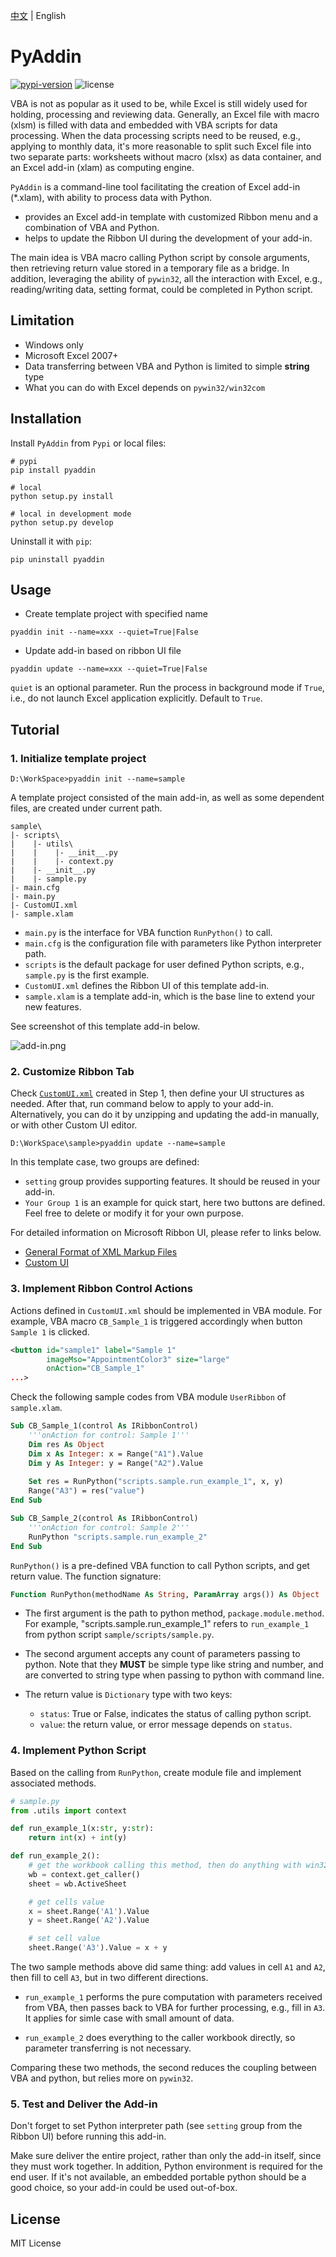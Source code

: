 [中文](./README_CN.md) | English

# PyAddin

[![pypi-version](https://img.shields.io/pypi/v/pyaddin.svg)](https://pypi.python.org/pypi/pyaddin/)
![license](https://img.shields.io/pypi/l/pyaddin.svg)

VBA is not as popular as it used to be, while Excel is still widely used for holding, processing and reviewing data. Generally, an Excel file with macro (xlsm) is filled with data and embedded with VBA scripts for data processing. When the data processing scripts need to be reused, e.g., applying to monthly data, it's more reasonable to split such Excel file into two separate parts: worksheets without macro (xlsx) as data container, and an Excel add-in (xlam) as computing engine.

`PyAddin` is a command-line tool facilitating the creation of Excel add-in (*.xlam), with ability to process data with Python.

- provides an Excel add-in template with customized Ribbon menu and a combination of VBA and Python. 
- helps to update the Ribbon UI during the development of your add-in.

The main idea is VBA macro calling Python script by console arguments, then retrieving return value stored in a temporary file as a bridge. In addition, leveraging the ability of `pywin32`, all the interaction with Excel, e.g., reading/writing data, setting format, could be completed in Python script.


## Limitation

- Windows only
- Microsoft Excel 2007+
- Data transferring between VBA and Python is limited to simple **string** type
- What you can do with Excel depends on `pywin32/win32com`


## Installation

Install `PyAddin` from `Pypi` or local files:

```
# pypi
pip install pyaddin

# local  
python setup.py install

# local in development mode
python setup.py develop
```

Uninstall it with `pip`:

```
pip uninstall pyaddin
```

## Usage

- Create template project with specified name

```
pyaddin init --name=xxx --quiet=True|False
```

- Update add-in based on ribbon UI file

```
pyaddin update --name=xxx --quiet=True|False
```

`quiet` is an optional parameter. Run the process in background mode if `True`, i.e., do not launch Excel application explicitly. Default to `True`.

## Tutorial

### 1. Initialize template project

```
D:\WorkSpace>pyaddin init --name=sample
```

A template project consisted of the main add-in, as well as some dependent files, are created under current path.

```
sample\
|- scripts\
|    |- utils\
|    |    |- __init__.py
|    |    |- context.py
|    |- __init__.py
|    |- sample.py
|- main.cfg
|- main.py
|- CustomUI.xml
|- sample.xlam
```

- `main.py` is the interface for VBA function `RunPython()` to call.
- `main.cfg` is the configuration file with parameters like Python interpreter path.
- `scripts` is the default package for user defined Python scripts, e.g., `sample.py` is the first example.
- `CustomUI.xml` defines the Ribbon UI of this template add-in.
- `sample.xlam` is a template add-in, which is the base line to extend your new features.

See screenshot of this template add-in below.

![add-in.png](add-in.png)



### 2. Customize Ribbon Tab

Check [`CustomUI.xml`](./pyaddin/resources/CustomUI.xml) created in Step 1, then define your UI structures as needed. After that, run command below to apply to your add-in. Alternatively, you can do it by unzipping and updating the add-in manually, or with other Custom UI editor.

```
D:\WorkSpace\sample>pyaddin update --name=sample
```

In this template case, two groups are defined: 

- `setting` group provides supporting features. It should be reused in your add-in.
- `Your Group 1` is an example for quick start, here two buttons are defined. Feel free to delete or modify it for your own purpose. 

For detailed information on Microsoft Ribbon UI, please refer to links below.

- [General Format of XML Markup Files](https://docs.microsoft.com/en-us/previous-versions/office/developer/office-2007/aa338202(v%3doffice.12)#general-format-of-xml-markup-files)
- [Custom UI](https://docs.microsoft.com/en-us/openspecs/office_standards/ms-customui/edc80b05-9169-4ff7-95ee-03af067f35b1)



### 3. Implement Ribbon Control Actions

Actions defined in `CustomUI.xml` should be implemented in VBA module. For example, VBA macro `CB_Sample_1` is triggered accordingly when button `Sample 1` is clicked.

```xml
<button id="sample1" label="Sample 1" 
		imageMso="AppointmentColor3" size="large" 
		onAction="CB_Sample_1"
...>
```

Check the following sample codes from VBA module `UserRibbon` of `sample.xlam`. 

```vb
Sub CB_Sample_1(control As IRibbonControl)
    '''onAction for control: Sample 1'''
    Dim res As Object
    Dim x As Integer: x = Range("A1").Value
    Dim y As Integer: y = Range("A2").Value
    
    Set res = RunPython("scripts.sample.run_example_1", x, y)
    Range("A3") = res("value")    
End Sub

Sub CB_Sample_2(control As IRibbonControl)
    '''onAction for control: Sample 2'''
    RunPython "scripts.sample.run_example_2"
End Sub
```


`RunPython()` is a pre-defined VBA function to call Python scripts, and get return value. The function signature:

```vb
Function RunPython(methodName As String, ParamArray args()) As Object
```

- The first argument is the path to python method, `package.module.method`. For example, "scripts.sample.run_example_1" refers to `run_example_1` from python script `sample/scripts/sample.py`.

- The second argument accepts any count of parameters passing to python. Note that they **MUST** be simple type like string and number, and are converted to string type when passing to python with command line.

- The return value is `Dictionary` type with two keys:
  - `status`: True or False, indicates the status of calling python script.
  - `value`: the return value, or error message depends on `status`.




### 4. Implement Python Script

Based on the calling from `RunPython`, create module file and implement associated methods.

```python
# sample.py
from .utils import context

def run_example_1(x:str, y:str):
    return int(x) + int(y)

def run_example_2():
    # get the workbook calling this method, then do anything with win32com
    wb = context.get_caller()
    sheet = wb.ActiveSheet

    # get cells value
    x = sheet.Range('A1').Value
    y = sheet.Range('A2').Value

    # set cell value
    sheet.Range('A3').Value = x + y
```

The two sample methods above did same thing: add values in cell `A1` and `A2`, then fill to cell `A3`, but in two different directions.

- `run_example_1` performs the pure computation with parameters received from VBA, then passes back to VBA for further processing, e.g., fill in `A3`. It applies for simle case with small amount of data.

- `run_example_2` does everything to the caller workbook directly, so parameter transferring is not necessary.

Comparing these two methods, the second reduces the coupling between VBA and python, but relies more on `pywin32`.


### 5. Test and Deliver the Add-in

Don't forget to set Python interpreter path (see `setting` group from the Ribbon UI) before running this add-in. 

Make sure deliver the entire project, rather than only the add-in itself, since they must work together. In addition, Python environment is required for the end user. If it's not available, an embedded portable python should be a good choice, so your add-in could be used out-of-box.


## License

MIT License